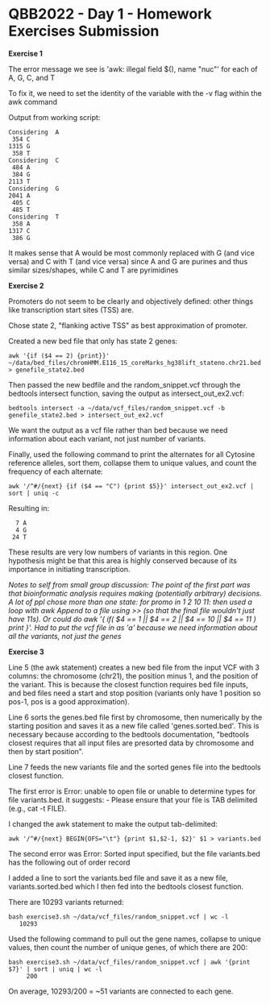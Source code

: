 # QBB2022 - Day 1 - Homework Exercises Submission

**Exercise 1**

The error message we see is 'awk: illegal field $(), name "nuc"' for each of A, G, C, and T

To fix it, we need to set the identity of the variable with the -v flag within the awk command

Output from working script:

```
Considering  A
 354 C
1315 G
 358 T
Considering  C
 484 A
 384 G
2113 T
Considering  G
2041 A
 405 C
 485 T
Considering  T
 358 A
1317 C
 386 G
 ```
 
 It makes sense that A would be most commonly replaced with G (and vice versa) and C with T (and vice versa) since A and G are purines and thus similar sizes/shapes, while C and T are pyrimidines
 
 **Exercise 2**
 
 Promoters do not seem to be clearly and objectively defined: other things like transcription start sites (TSS) are.
 
 Chose state 2, "flanking active TSS" as best approximation of promoter.
 
 Created a new bed file that only has state 2 genes: 
 
 ```
 awk '{if ($4 == 2) {print}}' ~/data/bed_files/chromHMM.E116_15_coreMarks_hg38lift_stateno.chr21.bed > genefile_state2.bed
 ```
 
 Then passed the new bedfile and the random_snippet.vcf through the bedtools intersect function, saving the output as intersect_out_ex2.vcf:
 
 ```
 bedtools intersect -a ~/data/vcf_files/random_snippet.vcf -b genefile_state2.bed > intersect_out_ex2.vcf
 ```
 
 We want the output as a vcf file rather than bed because we need information about each variant, not just number of variants.
 
 Finally, used the following command to print the alternates for all Cytosine reference alleles, sort them, collapse them to unique values, and count the frequency of each alternate: 
 
 ```
 awk '/^#/{next} {if ($4 == "C") {print $5}}' intersect_out_ex2.vcf | sort | uniq -c
 ```
 
 Resulting in: 
 ```
   7 A
   4 G
  24 T
 ```
 These results are very low numbers of variants in this region. One hypothesis might be that this area is highly conserved because of its importance in initiating transcription.
 
 *Notes to self from small group discussion:
  The point of the first part was that bioinformatic analysis requires making (potentially arbitrary) decisions.
 A lot of ppl chose more than one state: for promo in 1 2 10 11: then used a loop with awk
Append to a file using >> (so that the final file wouldn't just have 11s).
Or could do awk '{ if( $4 == 1 || $4 == 2 || $4 == 10 || $4 == 11 ) print }'.
Had to put the vcf file in as 'a' because we need information about all the variants, not just the genes*
 
 **Exercise 3**
 
 Line 5 (the awk statement) creates a new bed file from the input VCF with 3 columns: the chromosome (chr21), the position minus 1, and the position of the variant. This is because the closest function requires bed file inputs, and bed files need a start and stop position (variants only have 1 position so pos-1, pos is a good approximation).
 
 Line 6 sorts the genes.bed file first by chromosome, then numerically by the starting position and saves it as a new file called 'genes.sorted.bed'. This is necessary because according to the bedtools documentation, "bedtools closest requires that all input files are presorted data by chromosome and then by start position".
 
 Line 7 feeds the new variants file and the sorted genes file into the bedtools closest function.
 
 The first error is Error: unable to open file or unable to determine types for file variants.bed. it suggests: - Please ensure that your file is TAB delimited (e.g., cat -t FILE).
 
 I changed the awk statement to make the output tab-delimited:
 
 ```
 awk '/^#/{next} BEGIN{OFS="\t"} {print $1,$2-1, $2}' $1 > variants.bed
 ```
 The second error was Error: Sorted input specified, but the file variants.bed has the following out of order record
 
 I added a line to sort the variants.bed file and save it as a new file, variants.sorted.bed which I then fed into the bedtools closest function.
 
 There are 10293 variants returned: 
 ```
 bash exercise3.sh ~/data/vcf_files/random_snippet.vcf | wc -l
    10293
 ```
 Used the following command to pull out the gene names, collapse to unique values, then count the number of unique genes, of which there are 200: 
 ```
 bash exercise3.sh ~/data/vcf_files/random_snippet.vcf | awk '{print $7}' | sort | uniq | wc -l 
      200
 ```
 On average, 10293/200 = ~51 variants are connected to each gene.
 